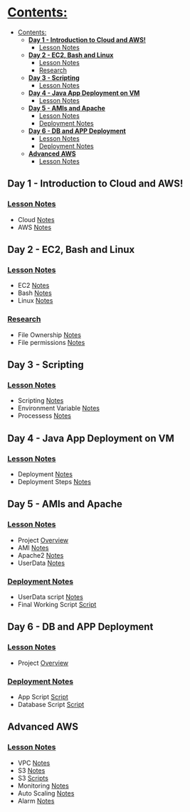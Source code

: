 # <u>Contents:</u>
- [Contents:](#contents)
  - [**Day 1 - Introduction to Cloud and AWS!**](#day-1---introduction-to-cloud-and-aws)
    - [Lesson Notes](#lesson-notes)
  - [**Day 2 - EC2, Bash and Linux**](#day-2---ec2-bash-and-linux)
    - [Lesson Notes](#lesson-notes-1)
    - [Research](#research)
  - [**Day 3 - Scripting**](#day-3---scripting)
    - [Lesson Notes](#lesson-notes-2)
  - [**Day 4 - Java App Deployment on VM**](#day-4---java-app-deployment-on-vm)
    - [Lesson Notes](#lesson-notes-3)
  - [**Day 5 - AMIs and Apache**](#day-5---amis-and-apache)
    - [Lesson Notes](#lesson-notes-4)
    - [Deployment Notes](#deployment-notes)
  - [**Day 6 - DB and APP Deployment**](#day-6---db-and-app-deployment)
    - [Lesson Notes](#lesson-notes-5)
    - [Deployment Notes](#deployment-notes-1)
  - [**Advanced AWS**](#advanced-aws)
    - [Lesson Notes](#lesson-notes-6)

## **Day 1 - Introduction to Cloud and AWS!**

### <u>Lesson Notes</u>
 - Cloud [Notes](Day-1/Cloud.md)
 - AWS [Notes](Day-1/AWS.md)

## **Day 2 - EC2, Bash and Linux**

### <u>Lesson Notes</u>
 - EC2 [Notes](Day-2/EC2.md)
 - Bash [Notes](Day-2/Bash.md)
 - Linux [Notes](Day-2/Linux.md)
  
### <u>Research</u>
- File Ownership [Notes](Day-2/fileOwnership.md)
- File permissions [Notes](Day-2/filePermissions.md)


## **Day 3 - Scripting**
### <u>Lesson Notes</u>
- Scripting [Notes](Day-3/Scripting.md)
- Environment Variable [Notes](Day-3/EnvironmentVariables.md)
- Processess [Notes](Day-3/Processes.md)

## **Day 4 - Java App Deployment on VM**
### <u>Lesson Notes</u>
- Deployment [Notes](Day-4/DeploymentTiers.md)
- Deployment Steps [Notes](Day-4/DeployingJavaApp.md)

## **Day 5 - AMIs and Apache**
### <u>Lesson Notes</u>
- Project [Overview](Day-5/ProjectOverview.md)
- AMI [Notes](Day-5/AMI.md)
- Apache2 [Notes](Day-5/Apache2.md)
- UserData [Notes](Day-5/UserData.md)

### <u>Deployment Notes</u>
- UserData script [Notes](Day-5/userDataScript.md)
- Final Working Script [Script](Day-5/FinalScript)

## **Day 6 - DB and APP Deployment**
### <u>Lesson Notes</u>
- Project [Overview](Day-6/ProjectOverview.md)

### <u>Deployment Notes</u>
- App Script [Script](Day-6/AppScript.md)
- Database Script [Script](Day-6/DBScript.md)

## **Advanced AWS**

### <u>Lesson Notes</u>
- VPC [Notes](<Advanced AWS/VPC.md>)
- S3 [Notes](<Advanced AWS/S3Info.md>)
- S3 [Scripts](<Advanced AWS/S3.md>)
- Monitoring [Notes](<Advanced AWS/Monitoring.md>)
- Auto Scaling [Notes](<Advanced AWS/AutoScaling.md>)
- Alarm [Notes](<Advanced AWS/Alarm.md>)